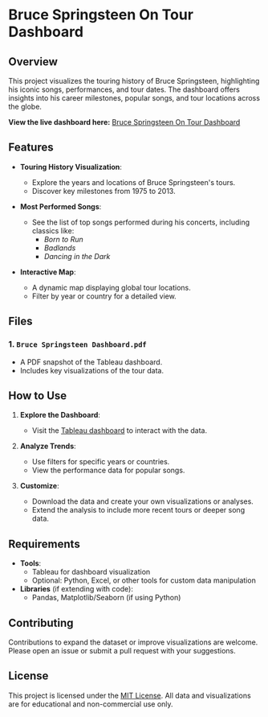 # Bruce Springsteen On Tour Dashboard

## Overview

This project visualizes the touring history of Bruce Springsteen, highlighting his iconic songs, performances, and tour dates. The dashboard offers insights into his career milestones, popular songs, and tour locations across the globe.

**View the live dashboard here:** [Bruce Springsteen On Tour Dashboard](https://public.tableau.com/app/profile/condata/viz/BruceSpringsteen_17288545172940/OnTour)

## Features

- **Touring History Visualization**:
  - Explore the years and locations of Bruce Springsteen's tours.
  - Discover key milestones from 1975 to 2013.

- **Most Performed Songs**:
  - See the list of top songs performed during his concerts, including classics like:
    - *Born to Run*
    - *Badlands*
    - *Dancing in the Dark*

- **Interactive Map**:
  - A dynamic map displaying global tour locations.
  - Filter by year or country for a detailed view.

## Files

### 1. `Bruce Springsteen Dashboard.pdf`
- A PDF snapshot of the Tableau dashboard.
- Includes key visualizations of the tour data.

## How to Use

1. **Explore the Dashboard**:
   - Visit the [Tableau dashboard](https://public.tableau.com/app/profile/condata/viz/BruceSpringsteen_17288545172940/OnTour) to interact with the data.

2. **Analyze Trends**:
   - Use filters for specific years or countries.
   - View the performance data for popular songs.

3. **Customize**:
   - Download the data and create your own visualizations or analyses.
   - Extend the analysis to include more recent tours or deeper song data.

## Requirements

- **Tools**:
  - Tableau for dashboard visualization
  - Optional: Python, Excel, or other tools for custom data manipulation
- **Libraries** (if extending with code):
  - Pandas, Matplotlib/Seaborn (if using Python)

## Contributing

Contributions to expand the dataset or improve visualizations are welcome. Please open an issue or submit a pull request with your suggestions.

## License

This project is licensed under the [MIT License](LICENSE). All data and visualizations are for educational and non-commercial use only.
